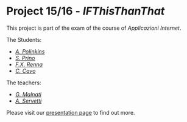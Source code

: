 # Project 15/16 - _IFThisThanThat_
This project is part of the exam of the course of _Applicazioni Internet_.

The Students:
- [_A. Polinkins_](mailto:g.malnati@polito.it)
- [_S. Prino_](mailto:a.servetti@polito.it)
- [_F.X. Renna_](mailto:g.malnati@polito.it)
- [_C. Cavo_](mailto:cristiano.cavo@polito.it)

The teachers:
- [_G. Malnati_](mailto:g.malnati@polito.it)
- [_A. Servetti_](mailto:a.servetti@polito.it)

Please visit our [presentation page](https://cristiano-c.github.io) to find out more.

